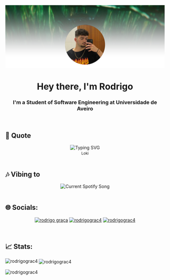 <div align="center">
  <img
    alt="Profile Picture"
    src="Images/BackProfile.png"
  />
</div>

<h1 align="center">Hey there, I'm Rodrigo</h1>


<h3 align="center">I'm a Student of Software Engineering at Universidade de Aveiro</h3>

<br>

<h2>📜 Quote</h2>

<div align="center">
  <img src="https://readme-typing-svg.demolab.com?font=Caprasimo&weight=600&size=30&duration=3000&pause=500&color=65B927&center=true&vCenter=true&width=900&lines=I+know+what+I+want.;I+know+what+kind+of+god+I+need+to+be...;for+you.;For+all+of+us." alt="Typing SVG" />
</div>
<div align="center">
 <small>Loki</small>
</div>

<br>

<h2>🎶 Vibing to</h2>
<div align="center">
  <img src="https://rodrigograc4-spotify-readme.vercel.app/api?theme=dark" alt="Current Spotify Song">
</div>

<br>

<h2>🌐 Socials:</h2>
<p align="center">
<a href="https://www.facebook.com/profile.php?id=100007176228855" target="blank"><img align="center" src="https://img.shields.io/badge/Facebook-%231877F2.svg?logo=Facebook&logoColor=white" alt="rodrigo graça"/></a>
<a href="https://instagram.com/rodrigograc4" target="blank"><img align="center" src="https://img.shields.io/badge/Instagram-%23E4405F.svg?logo=Instagram&logoColor=white" alt="rodrigograc4"/></a>
<a href="https://www.linkedin.com/in/rodrigograc4" target="blank"><img align="center" src="https://img.shields.io/badge/LinkedIn-%230077B5.svg?logo=linkedin&logoColor=white" alt="rodrigograc4"/></a>
</p>

<br>

<h2>📈 Stats:</h2>
<p><img align="left" src="https://github-readme-stats.vercel.app/api/top-langs?username=rodrigograc4&show_icons=true&count_private=true&hide_border=true&title_color=65B927&icon_color=285209&text_color=c9d1d9&bg_color=0d1117" alt="rodrigograc4"  /></p>

<p>&nbsp;<img align="center" color="black" src="https://github-readme-stats.vercel.app/api?username=rodrigograc4&show_icons=true&count_private=true&hide_border=true&title_color=65B927&icon_color=285209&text_color=c9d1d9&bg_color=0d1117" alt="rodrigograc4" /></p>

<p><img align="center" src="https://github-readme-streak-stats.herokuapp.com/?user=rodrigograc4&show_icons=true&count_private=true&hide_border=true&title_color=FFFFFF&icon_color=FFFFFF&text_color=FFFFFF&bg_color=FFFFFF&theme=transparent&ring=65B927&sideNums=FFFFFF&currStreakNum=FFFFFF&fire=65B927&currStreakLabel=65B927&stroke=65B927&dates=285209&sideLabels=65B927" alt="rodrigograc4" /></p>

